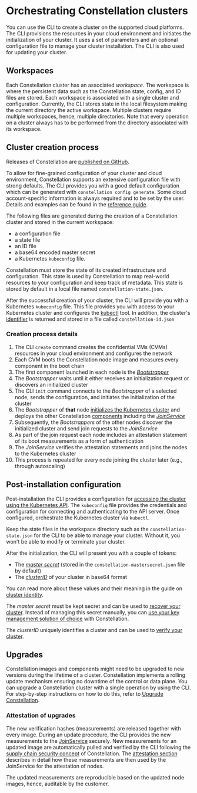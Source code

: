 # Orchestrating Constellation clusters

You can use the CLI to create a cluster on the supported cloud platforms.
The CLI provisions the resources in your cloud environment and initiates the initialization of your cluster.
It uses a set of parameters and an optional configuration file to manage your cluster installation.
The CLI is also used for updating your cluster.

## Workspaces

Each Constellation cluster has an associated *workspace*.
The workspace is where the persistent data such as the Constellation state, config, and ID files are stored.
Each workspace is associated with a single cluster and configuration.
Currently, the CLI stores state in the local filesystem making the current directory the active workspace.
Multiple clusters require multiple workspaces, hence, multiple directories.
Note that every operation on a cluster always has to be performed from the directory associated with its workspace.

## Cluster creation process

Releases of Constellation are [published on GitHub](https://github.com/edgelesssys/constellation/releases).

To allow for fine-grained configuration of your cluster and cloud environment, Constellation supports an extensive configuration file with strong defaults.
The CLI provides you with a good default configuration which can be generated with `constellation config generate`. Some cloud account-specific information is always required and to be set by the user.
Details and examples can be found in the [reference guide](../reference/config.md).

The following files are generated during the creation of a Constellation cluster and stored in the current workspace:

* a configuration file
* a state file
* an ID file
* a base64 encoded master secret
* a Kubernetes `kubeconfig` file.

Constellation must store the state of its created infrastructure and configuration.
This state is used by Constellation to map real-world resources to your configuration and keep track of metadata.
This state is stored by default in a local file named `constellation-state.json`.

After the successful creation of your cluster, the CLI will provide you with a Kubernetes `kubeconfig` file.
This file provides you with access to your Kubernetes cluster and configures the [kubectl](https://kubernetes.io/docs/concepts/configuration/organize-cluster-access-kubeconfig/) tool.
In addition, the cluster's [identifier](orchestration.md#post-installation-configuration) is returned and stored in a file called `constellation-id.json`

### Creation process details

1. The CLI `create` command creates the confidential VMs (CVMs) resources in your cloud environment and configures the network
2. Each CVM boots the Constellation node image and measures every component in the boot chain
3. The first component launched in each node is the [*Bootstrapper*](components.md#bootstrapper)
4. The *Bootstrapper* waits until it either receives an initialization request or discovers an initialized cluster
5. The CLI `init` command connects to the *Bootstrapper* of a selected node, sends the configuration, and initiates the initialization of the cluster
6. The *Bootstrapper* of **that** node [initializes the Kubernetes cluster](components.md#bootstrapper) and deploys the other Constellation [components](components.md) including the [*JoinService*](components.md#joinservice)
7. Subsequently, the *Bootstrappers* of the other nodes discover the initialized cluster and send join requests to the *JoinService*
8. As part of the join request each node includes an attestation statement of its boot measurements as a form of authentication
9. The *JoinService* verifies the attestation statements and joins the nodes to the Kubernetes cluster
10. This process is repeated for every node joining the cluster later (e.g., through autoscaling)

## Post-installation configuration

Post-installation the CLI provides a configuration for [accessing the cluster using the Kubernetes API](https://kubernetes.io/docs/tasks/administer-cluster/access-cluster-api/).
The `kubeconfig` file provides the credentials and configuration for connecting and authenticating to the API server.
Once configured, orchestrate the Kubernetes cluster via `kubectl`.

Keep the state files in the workspace directory such as the `constellation-state.json` for the CLI to be able to manage your cluster.
Without it, you won't be able to modify or terminate your cluster.

After the initialization, the CLI will present you with a couple of tokens:

* The [*master secret*](keys.md#master-secret) (stored in the `constellation-mastersecret.json` file by default)
* The [*clusterID*](keys.md#cluster-identity) of your cluster in base64 format

You can read more about these values and their meaning in the guide on [cluster identity](keys.md#cluster-identity).

The *master secret* must be kept secret and can be used to [recover your cluster](../workflows/recovery.md).
Instead of managing this secret manually, you can [use your key management solution of choice](keys.md#user-managed-key-management) with Constellation.

The *clusterID* uniquely identifies a cluster and can be used to [verify your cluster](../workflows/verify.md).

## Upgrades

Constellation images and components might need to be upgraded to new versions during the lifetime of a cluster.
Constellation implements a rolling update mechanism ensuring no downtime of the control or data plane.
You can upgrade a Constellation cluster with a single operation by using the CLI.
For step-by-step instructions on how to do this, refer to [Upgrade Constellation](../workflows/upgrade.md).

### Attestation of upgrades

The new verification hashes (measurements) are released together with every image.
During an update procedure, the CLI provides the new measurements to the [JoinService](components.md#joinservice) securely.
New measurements for an updated image are automatically pulled and verified by the CLI following the [supply chain security concept](attestation.md#chain-of-trust) of Constellation.
The [attestation section](attestation.md#cluster-facing-attestation) describes in detail how these measurements are then used by the JoinService for the attestation of nodes.

The updated measurements are reproducible based on the updated node images, hence,  auditable by the customer.
